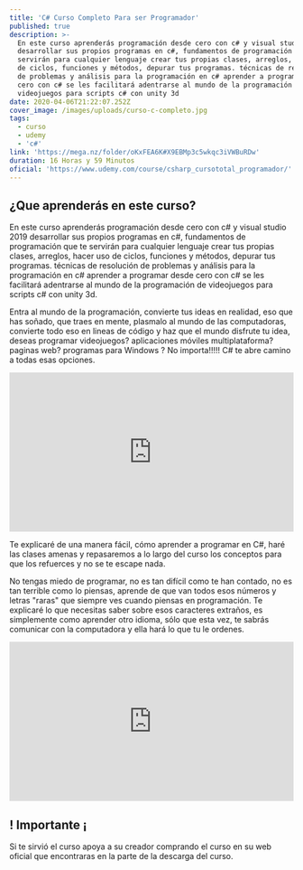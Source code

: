 ```yaml
---
title: 'C# Curso Completo Para ser Programador'
published: true
description: >-
  En este curso aprenderás programación desde cero con c# y visual studio 2019
  desarrollar sus propios programas en c#, fundamentos de programación que te
  servirán para cualquier lenguaje crear tus propias clases, arreglos, hacer uso
  de ciclos, funciones y métodos, depurar tus programas. técnicas de resolución
  de problemas y análisis para la programación en c# aprender a programar desde
  cero con c# se les facilitará adentrarse al mundo de la programación de
  videojuegos para scripts c# con unity 3d
date: 2020-04-06T21:22:07.252Z
cover_image: /images/uploads/curso-c-completo.jpg
tags:
  - curso
  - udemy
  - 'c#'
link: 'https://mega.nz/folder/oKxFEA6K#X9EBMp3c5wkqc3iVWBuRDw'
duration: 16 Horas y 59 Minutos
oficial: 'https://www.udemy.com/course/csharp_cursototal_programador/'
---
```

## ¿Que aprenderás en este curso?

En este curso aprenderás programación desde cero con c# y visual studio 2019 desarrollar sus propios programas en c#, fundamentos de programación que te servirán para cualquier lenguaje crear tus propias clases, arreglos, hacer uso de ciclos, funciones y métodos, depurar tus programas. técnicas de resolución de problemas y análisis para la programación en c# aprender a programar desde cero con c# se les facilitará adentrarse al mundo de la programación de videojuegos para scripts c# con unity 3d.

Entra al mundo de la programación, convierte tus ideas en realidad, eso que has soñado, que traes en mente, plasmalo al mundo de las computadoras, convierte todo eso en lineas de código y haz que el mundo disfrute tu idea, deseas programar videojuegos? aplicaciones móviles multiplataforma? paginas web? programas para Windows ? No importa!!!!! C# te abre camino a todas esas opciones.

<div style="width:100%;height:0;padding-bottom:56%;position:relative;"><iframe src="https://giphy.com/embed/gqbsdLG6sLv8c" width="100%" height="100%" style="position:absolute" frameBorder="0" class="giphy-embed" allowFullScreen></iframe></div>

Te explicaré de una manera fácil, cómo aprender a programar en C#, haré las clases amenas y repasaremos a lo largo del curso los conceptos para que los refuerces y no se te escape nada.

No tengas miedo de programar, no es tan difícil como te han contado, no es tan terrible como lo piensas, aprende de que van todos esos números y letras "raras" que siempre ves cuando piensas en programación. Te explicaré lo que necesitas saber sobre esos caracteres extraños, es simplemente como aprender otro idioma, sólo que esta vez, te sabrás comunicar con la computadora y ella hará lo que tu le ordenes.

<div style="width:100%;height:0;padding-bottom:56%;position:relative;"><iframe src="https://giphy.com/embed/aNqEFrYVnsS52" width="100%" height="100%" style="position:absolute" frameBorder="0" class="giphy-embed" allowFullScreen></iframe></div>

## ! Importante ¡

Si te sirvió el curso apoya a su creador comprando el curso en su web oficial que encontraras en la parte de la descarga del curso.